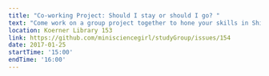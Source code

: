```yaml
---
title: "Co-working Project: Should I stay or should I go? "
text: "Come work on a group project together to hone your skills in Shiny, Leaflet, API, and time series analysis"
location: Koerner Library 153
link: https://github.com/minisciencegirl/studyGroup/issues/154
date: 2017-01-25
startTime: '15:00'
endTime: '16:00'
---
```

